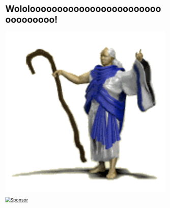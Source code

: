 # Wololooooooooooooooooooooooooooooooooo!

![Wololooooooooooooooooooooooooooooo!](/assets/wololo.gif)

<a target='_blank' rel='nofollow' href='https://app.codesponsor.io/link/1QQGjzDQqsP1MDC8moUwzJjD/nandomoreirame/wololooooo'>
  <img alt='Sponsor' width='888' height='68' src='https://app.codesponsor.io/embed/1QQGjzDQqsP1MDC8moUwzJjD/nandomoreirame/wololooooo.svg' />
</a>
